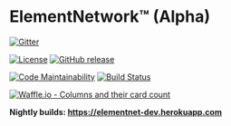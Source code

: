 # ElementNetwork™ (Alpha)
[![Gitter](https://img.shields.io/badge/gitter-join_chat-1dce73.svg?logo=gitter-white)](https://gitter.im/elementnet/main)

[![License](https://img.shields.io/badge/license-Apache%202.0-blue.svg)](https://elementnet.js.org/LICENSE.txt)
[![GitHub release](https://img.shields.io/github/release/elementnet/e.svg)](https://github.com/elementnet/elementnet-www/releases)

[![Code Maintainability](https://img.shields.io/codeclimate/maintainability/elementnet/e.svg)](https://codeclimate.com/github/elementnet/elementnet-www/issues?status%5B%5D=open&status%5B%5D=confirmed)
[![Build Status](https://travis-ci.org/elementnet/elementnet-www.svg?branch=develop)](https://travis-ci.org/elementnet/elementnet-www)

[![Waffle.io - Columns and their card count](https://badge.waffle.io/elementnet/elementnet-www.png?columns=Next,In+Progress,Review)](https://waffle.io/elementnet/elementnet-www?utm_source=badge)

**Nightly builds: <https://elementnet-dev.herokuapp.com>**